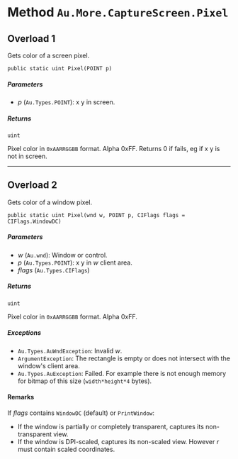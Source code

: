 # Method `Au.More.CaptureScreen.Pixel`

## Overload 1

Gets color of a screen pixel.

```
public static uint Pixel(POINT p)
```

##### Parameters

- *p*  (`Au.Types.POINT`):
    x y in screen.

##### Returns

`uint`

Pixel color in `0xAARRGGBB` format. Alpha 0xFF. Returns 0 if fails, eg if x y is not in screen.

* * *

## Overload 2

Gets color of a window pixel.

```
public static uint Pixel(wnd w, POINT p, CIFlags flags = CIFlags.WindowDC)
```

##### Parameters

- *w*  (`Au.wnd`):
    Window or control.
- *p*  (`Au.Types.POINT`):
    x y in *w* client area.
- *flags*  (`Au.Types.CIFlags`)

##### Returns

`uint`

Pixel color in `0xAARRGGBB` format. Alpha 0xFF.

##### Exceptions

- `Au.Types.AuWndException`:
    Invalid *w*.
- `ArgumentException`:
    The rectangle is empty or does not intersect with the window's client area.
- `Au.Types.AuException`:
    Failed. For example there is not enough memory for bitmap of this size (`width*height*4` bytes).

#### Remarks

If *flags* contains `WindowDC` (default) or `PrintWindow`:

- If the window is partially or completely transparent, captures its non-transparent view.
- If the window is DPI-scaled, captures its non-scaled view. However *r* must contain scaled coordinates.